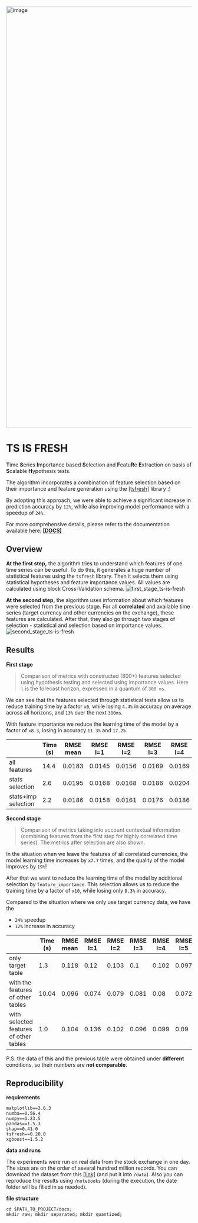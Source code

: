 <img width="1139" alt="image" src="https://user-images.githubusercontent.com/58306690/214125963-d325c142-ab10-4cbc-a60a-862ca911343a.png">


# TS IS FRESH

**T**ime **S**eries **I**mportance based **S**election and **F**eatu**R**e **E**xtraction on basis of **S**calable **H**ypothesis tests. 

The algorithm incorporates a combination of feature selection based on their
importance and feature generation using the [[tsfresh]](https://github.com/blue-yonder/tsfresh) library :)

By adopting this approach, we were able to achieve a significant increase in
prediction accuracy by `12%`, while also improving model performance with a 
speedup of `24%`.

For more comprehensive details, please refer to the documentation available
here: [**[DOCS]**](https://ts-is-fresh.readthedocs.io/en/latest/index.html#)


## Overview 

**At the first step,** the algorithm tries to understand which features of one time series can be useful.
To do this, it generates a huge number of statistical features using the ``tsfresh`` library. 
Then it selects them using statistical hypotheses and feature importance values.
All values are calculated using block Cross-Validation schema.
![first_stage_ts-is-fresh](https://user-images.githubusercontent.com/58306690/213933487-bb2b0480-cd81-4bd1-add0-1669e35cda35.svg)


**At the second step,** the algorithm uses information about which features were selected from the previous stage. 
For all **correlated** and available time series (target currency and other currencies on the exchange), these features are calculated. 
After that, they also go through two stages of selection - statistical and selection based on importance values.
![second_stage_ts-is-fresh](https://user-images.githubusercontent.com/58306690/213933493-de89a076-dd81-495d-a374-bff49600cd77.svg)

## Results

**First stage**

> Comparison of metrics with constructed (800+) features selected using hypothesis testing and selected using importance values.
> Here ``l`` is the forecast horizon, expressed in a quantum of ``300 ms``.

We can see that the features selected through statistical tests allow us to reduce training time by a factor ``x6``,
while losing `4.4%` in accuracy on average across all horizons, and `13%` over the next `300ms`.

With feature importance we reduce the learning time of the model by a factor of `x8.3`,
losing in accuracy `11.3%` and `17.2%`.

|                   |Time (s)|RMSE mean|RMSE l=1|RMSE l=2|RMSE l=3|RMSE l=4|RMSE l=5|RMSE l=6|RMSE l=7|RMSE l=8|RMSE l=9|RMSE l=10|
|-------------------|--------|---------|--------|--------|--------|--------|--------|--------|--------|--------|--------|---------|
|all features       |14.4    |0.0183   |0.0145  |0.0156  |0.0169  |0.0169  |0.0175  |0.0185  |0.02    |0.0197  |0.0215  |0.0219   |
|stats selection    |2.6     |0.0195   |0.0168  |0.0168  |0.0186  |0.0204  |0.0202  |0.0202  |0.0202  |0.0202  |0.0208  |0.0212   |
|stats+imp selection|2.2     |0.0186   |0.0158  |0.0161  |0.0176  |0.0186  |0.0188  |0.0193  |0.019   |0.0192  |0.0204  |0.0212   |




**Second stage**

> Comparison of metrics taking into account contextual information (combining features from the first step for highly correlated time series). 
The metrics after selection are also shown.

In the situation when we leave the features of all correlated currencies, the model learning time increases by `x7.7` times,
and the quality of the model improves by `19%`!

After that we want to reduce the learning time of the model by additional selection by `feature_importance`. 
This selection allows us to reduce the training time by a factor of `x10`, while losing only `8.3%` in accuracy.

Compared to the situation where we only use target currency data, we have the

- `24%` speedup
- `12%` increase in accuracy

|                   |Time (s)|RMSE mean|RMSE l=1|RMSE l=2|RMSE l=3|RMSE l=4|RMSE l=5|RMSE l=6|RMSE l=7|RMSE l=8|RMSE l=9|RMSE l=10|RMSE l=11|RMSE l=12|RMSE l=13|RMSE l=14|RMSE l=15|RMSE l=16|RMSE l=17|RMSE l=18|RMSE l=19|RMSE l=20|
|-------------------|--------|---------|--------|--------|--------|--------|--------|--------|--------|--------|--------|---------|---------|---------|---------|---------|---------|---------|---------|---------|---------|---------|
|only target table  |1.3     |0.118    |0.12    |0.103   |0.1     |0.102   |0.097   |0.116   |0.12    |0.123   |0.124   |0.128    |0.124    |0.128    |0.127    |0.125    |0.123    |0.12     |0.12     |0.119    |0.117    |0.116    |
|with the features of other tables|10.04   |0.096    |0.074   |0.079   |0.081   |0.08    |0.072   |0.103   |0.103   |0.106   |0.103   |0.102    |0.101    |0.106    |0.105    |0.106    |0.103    |0.101    |0.102    |0.101    |0.099    |0.098    |
|with selected features of other tables|1.0     |0.104    |0.136   |0.102   |0.096   |0.099   |0.09    |0.1     |0.101   |0.104   |0.104   |0.103    |0.104    |0.108    |0.11     |0.109    |0.108    |0.105    |0.106    |0.104    |0.102    |0.1      |


P.S. the data of this and the previous table were obtained under **different**
conditions, so their numbers are **not comparable**.


## Reproducibility


**requirements**
```
matplotlib==3.6.3
numba==0.56.4
numpy==1.23.5
pandas==1.5.3
shap==0.41.0
tsfresh==0.20.0
xgboost==1.5.2
```
**data and runs**

The experiments were run on real data from the stock exchange in one day. The sizes are on the order of several hundred million records.
You can download the dataset from this [[link]](https://drive.google.com/file/d/10cPodvJYP7MEM_6XfAMF99YiDlDxv8wL/view) (and put it into `/data`). Also you can reproduce the results using `/notebooks` (during the execution, the date folder will be filled in as needed).

**file structure**

```
cd $PATH_TO_PROJECT/docs;
mkdir raw; mkdir separated; mkdir quantized;
```
